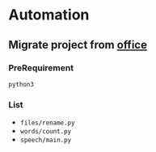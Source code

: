 # Automation
## Migrate project from [office](https://github.com/r567tw/office)

### PreRequirement
```
python3
```

### List
- `files/rename.py`
- `words/count.py`
- `speech/main.py`